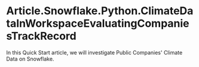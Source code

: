 # Article.Snowflake.Python.ClimateDataInWorkspaceEvaluatingCompaniesTrackRecord
In this Quick Start article, we will investigate Public Companies' Climate Data on Snowflake.
